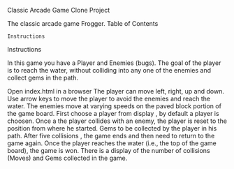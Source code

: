 Classic Arcade Game Clone Project

The classic arcade game Frogger.
Table of Contents

    Instructions

Instructions

In this game you have a Player and Enemies (bugs). The goal of the player is to reach the water, without colliding into any one of the enemies and collect gems in the path.

Open index.html in a browser
The player can move left, right, up and down.
Use arrow keys to move the player to avoid the enemies and reach the water.
The enemies move at varying speeds on the paved block portion of the game board.
First choose a player from display , by default a player is choosen.
Once a the player collides with an enemy, the player is reset to the position from where he started.
Gems to be collected by the player in his path.
After five collisions , the game ends and then need to return to the game again.
Once the player reaches the water (i.e., the top of the game board), the game is won.
There is a display of the number of collisions (Moves) and Gems collected in the game.

